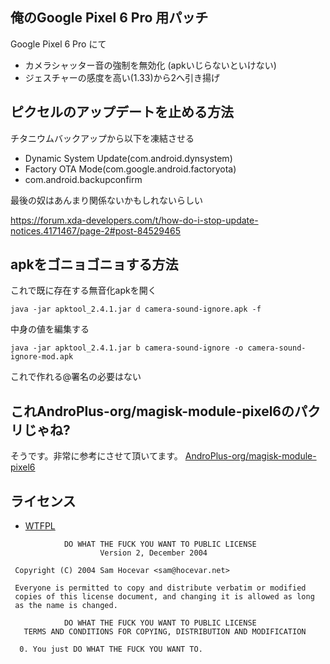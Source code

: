## 俺のGoogle Pixel 6 Pro 用パッチ

Google Pixel 6 Pro にて

* カメラシャッター音の強制を無効化 (apkいじらないといけない)
* ジェスチャーの感度を高い(1.33)から2へ引き揚げ


## ピクセルのアップデートを止める方法

チタニウムバックアップから以下を凍結させる

* Dynamic System Update(com.android.dynsystem)
* Factory OTA Mode(com.google.android.factoryota)
* com.android.backupconfirm

最後の奴はあんまり関係ないかもしれないらしい

https://forum.xda-developers.com/t/how-do-i-stop-update-notices.4171467/page-2#post-84529465

## apkをゴニョゴニョする方法

これで既に存在する無音化apkを開く

```
java -jar apktool_2.4.1.jar d camera-sound-ignore.apk -f
```

中身の値を編集する

```
java -jar apktool_2.4.1.jar b camera-sound-ignore -o camera-sound-ignore-mod.apk
```

これで作れる@署名の必要はない

## これAndroPlus-org/magisk-module-pixel6のパクリじゃね?

そうです。非常に参考にさせて頂いてます。
[AndroPlus-org/magisk-module-pixel6](https://github.com/AndroPlus-org/magisk-module-pixel6)

## ライセンス
* [WTFPL](http://www.wtfpl.net/)
```
            DO WHAT THE FUCK YOU WANT TO PUBLIC LICENSE
                    Version 2, December 2004

 Copyright (C) 2004 Sam Hocevar <sam@hocevar.net>

 Everyone is permitted to copy and distribute verbatim or modified
 copies of this license document, and changing it is allowed as long
 as the name is changed.

            DO WHAT THE FUCK YOU WANT TO PUBLIC LICENSE
   TERMS AND CONDITIONS FOR COPYING, DISTRIBUTION AND MODIFICATION

  0. You just DO WHAT THE FUCK YOU WANT TO.
```

